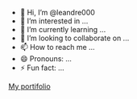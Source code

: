 - 👋 Hi, I’m @leandre000
- 👀 I’m interested in ...
- 🌱 I’m currently learning ...
- 💞️ I’m looking to collaborate on ...
- 📫 How to reach me ...
- 😄 Pronouns: ...
- ⚡ Fun fact: ...

[My portifolio](https://github.com/leandre000/My-portfolio)
